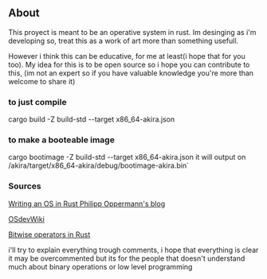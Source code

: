 ## About
This proyect is meant to be an operative system in rust.
Im desinging as i'm developing so, treat this as a work of art more than something usefull.

However i think this can be educative, for me at least(i hope that for you too).
My idea for this is to be open source so i hope you can contribute to this, (im not an expert so 
if you have valuable knowledge you're more than welcome to share it)



### to just compile
cargo build -Z build-std --target x86_64-akira.json

### to make a booteable image
cargo bootimage -Z build-std --target x86_64-akira.json
it will output on /akira/target/x86_64-akira/debug/bootimage-akira.bin`


### Sources
[Writing an OS in Rust Philipp Oppermann's blog](https://os.phil-opp.com/) 

[OSdevWiki](https://wiki.osdev.org/Expanded_Main_Page) 

[Bitwise operators in Rust](https://rustlabs.github.io/docs/rust101/bitwise_operators/) 



i'll try to explain everything trough comments, i hope that everything is clear
it may be overcommented but its for the people that doesn't understand much about binary operations or low level programming

